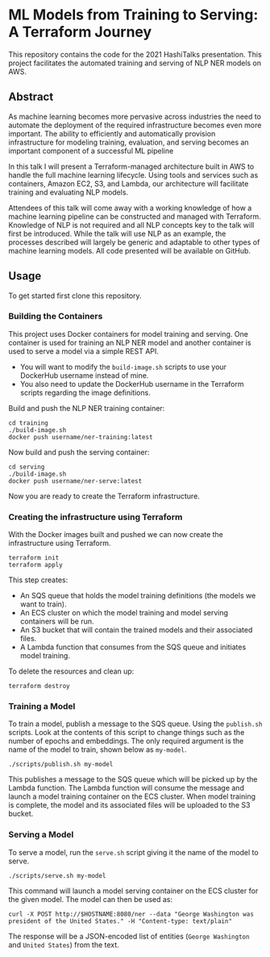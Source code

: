 # ML Models from Training to Serving: A Terraform Journey

This repository contains the code for the 2021 HashiTalks presentation. This project facilitates the automated training and serving of NLP NER models on AWS.

## Abstract

As machine learning becomes more pervasive across industries the need to automate the deployment of the required infrastructure becomes even more important. The ability to efficiently and automatically provision infrastructure for modeling training, evaluation, and serving becomes an important component of a successful ML pipeline

In this talk I will present a Terraform-managed architecture built in AWS to handle the full machine learning lifecycle. Using tools and services such as containers, Amazon EC2, S3, and Lambda, our architecture will facilitate training and evaluating NLP models.

Attendees of this talk will come away with a working knowledge of how a machine learning pipeline can be constructed and managed with Terraform. Knowledge of NLP is not required and all NLP concepts key to the talk will first be introduced. While the talk will use NLP as an example, the processes described will largely be generic and adaptable to other types of machine learning models. All code presented will be available on GitHub.

## Usage

To get started first clone this repository.

### Building the Containers

This project uses Docker containers for model training and serving. One container is used for training an NLP NER model and another container is used to serve a model via a simple REST API.

* You will want to modify the `build-image.sh` scripts to use your DockerHub username instead of mine.
* You also need to update the DockerHub username in the Terraform scripts regarding the image definitions.

Build and push the NLP NER training container:

```
cd training
./build-image.sh
docker push username/ner-training:latest
```

Now build and push the serving container:

```
cd serving
./build-image.sh
docker push username/ner-serve:latest
```

Now you are ready to create the Terraform infrastructure.

### Creating the infrastructure using Terraform

With the Docker images built and pushed we can now create the infrastructure using Terraform.

```
terraform init
terraform apply
```

This step creates:

* An SQS queue that holds the model training definitions (the models we want to train).
* An ECS cluster on which the model training and model serving containers will be run.
* An S3 bucket that will contain the trained models and their associated files.
* A Lambda function that consumes from the SQS queue and initiates model training.

To delete the resources and clean up:

```
terraform destroy
```

### Training a Model

To train a model, publish a message to the SQS queue. Using the `publish.sh` scripts. Look at the contents of this script to change things such as the number of epochs and embeddings. The only required argument is the name of the model to train, shown below as `my-model`.

`./scripts/publish.sh my-model`

This publishes a message to the SQS queue which will be picked up by the Lambda function. The Lambda function will consume the message and launch a model training container on the ECS cluster. When model training is complete, the model and its associated files will be uploaded to the S3 bucket.

### Serving a Model

To serve a model, run the `serve.sh` script giving it the name of the model to serve.

`./scripts/serve.sh my-model`

This command will launch a model serving container on the ECS cluster for the given model. The model can then be used as:

```
curl -X POST http://$HOSTNAME:8080/ner --data "George Washington was president of the United States." -H "Content-type: text/plain"
```

The response will be a JSON-encoded list of entities (`George Washington` and `United States`) from the text.
